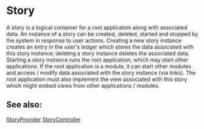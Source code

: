 Story
=====

A story is a logical container for a root application along with associated
data. An instance of a story can be created, deleted, started and stopped by the
system in response to user actions. Creating a new story instance creates an
entry in the user's ledger which stores the data associated with this story
instance; deleting a story instance deletes the associated data. Starting a
story instance runs the root application; which may start other applications. If
the root application is a module, it can start other modules and access / modify
data associated with the story instance (via links). The root application must
also implement the view associated with this story which might embed views from
other applications / modules.

## See also:
[StoryProvider](https://fuchsia.googlesource.com/modular/+/master/services/story/story_provider.fidl)
[StoryController](https://fuchsia.googlesource.com/modular/+/master/services/story/story_controller.fidl)
